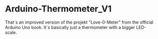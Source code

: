# Arduino-Thermometer_V1
That´s an improved version of the projekt "Love-0-Meter" from the official Arduino Uno book. It´s basically just a thermometer with a bigger LED-scale. 
